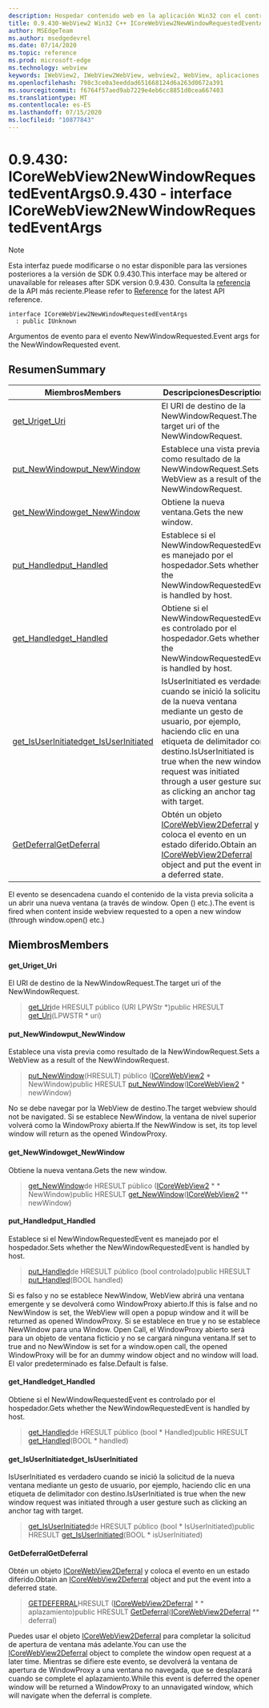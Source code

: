 ```yaml
---
description: Hospedar contenido web en la aplicación Win32 con el control Microsoft Edge WebView2
title: 0.9.430-WebView2 Win32 C++ ICoreWebView2NewWindowRequestedEventArgs
author: MSEdgeTeam
ms.author: msedgedevrel
ms.date: 07/14/2020
ms.topic: reference
ms.prod: microsoft-edge
ms.technology: webview
keywords: IWebView2, IWebView2WebView, webview2, WebView, aplicaciones Win32, Win32, Edge, ICoreWebView2, ICoreWebView2Host, control de explorador, HTML Edge
ms.openlocfilehash: 798c3ce0a3eeddad651668124d6a263d0672a391
ms.sourcegitcommit: f6764f57aed9ab7229e4eb6cc8851d0cea667403
ms.translationtype: MT
ms.contentlocale: es-ES
ms.lasthandoff: 07/15/2020
ms.locfileid: "10877843"
---
```

# <span data-ttu-id="70fd2-104">0.9.430: ICoreWebView2NewWindowRequestedEventArgs</span><span class="sxs-lookup"><span data-stu-id="70fd2-104">0.9.430 - interface ICoreWebView2NewWindowRequestedEventArgs</span></span> 

> [!NOTE]
> <span data-ttu-id="70fd2-105">Esta interfaz puede modificarse o no estar disponible para las versiones posteriores a la versión de SDK 0.9.430.</span><span class="sxs-lookup"><span data-stu-id="70fd2-105">This interface may be altered or unavailable for releases after SDK version 0.9.430.</span></span> <span data-ttu-id="70fd2-106">Consulta la [referencia](../../../webview2-api-reference.md) de la API más reciente.</span><span class="sxs-lookup"><span data-stu-id="70fd2-106">Please refer to [Reference](../../../webview2-api-reference.md) for the latest API reference.</span></span>

```
interface ICoreWebView2NewWindowRequestedEventArgs
  : public IUnknown
```

<span data-ttu-id="70fd2-107">Argumentos de evento para el evento NewWindowRequested.</span><span class="sxs-lookup"><span data-stu-id="70fd2-107">Event args for the NewWindowRequested event.</span></span>

## <span data-ttu-id="70fd2-108">Resumen</span><span class="sxs-lookup"><span data-stu-id="70fd2-108">Summary</span></span>

 <span data-ttu-id="70fd2-109">Miembros</span><span class="sxs-lookup"><span data-stu-id="70fd2-109">Members</span></span>                        | <span data-ttu-id="70fd2-110">Descripciones</span><span class="sxs-lookup"><span data-stu-id="70fd2-110">Descriptions</span></span>
--------------------------------|---------------------------------------------
[<span data-ttu-id="70fd2-111">get_Uri</span><span class="sxs-lookup"><span data-stu-id="70fd2-111">get_Uri</span></span>](#get_uri) | <span data-ttu-id="70fd2-112">El URI de destino de la NewWindowRequest.</span><span class="sxs-lookup"><span data-stu-id="70fd2-112">The target uri of the NewWindowRequest.</span></span>
[<span data-ttu-id="70fd2-113">put_NewWindow</span><span class="sxs-lookup"><span data-stu-id="70fd2-113">put_NewWindow</span></span>](#put_newwindow) | <span data-ttu-id="70fd2-114">Establece una vista previa como resultado de la NewWindowRequest.</span><span class="sxs-lookup"><span data-stu-id="70fd2-114">Sets a WebView as a result of the NewWindowRequest.</span></span>
[<span data-ttu-id="70fd2-115">get_NewWindow</span><span class="sxs-lookup"><span data-stu-id="70fd2-115">get_NewWindow</span></span>](#get_newwindow) | <span data-ttu-id="70fd2-116">Obtiene la nueva ventana.</span><span class="sxs-lookup"><span data-stu-id="70fd2-116">Gets the new window.</span></span>
[<span data-ttu-id="70fd2-117">put_Handled</span><span class="sxs-lookup"><span data-stu-id="70fd2-117">put_Handled</span></span>](#put_handled) | <span data-ttu-id="70fd2-118">Establece si el NewWindowRequestedEvent es manejado por el hospedador.</span><span class="sxs-lookup"><span data-stu-id="70fd2-118">Sets whether the NewWindowRequestedEvent is handled by host.</span></span>
[<span data-ttu-id="70fd2-119">get_Handled</span><span class="sxs-lookup"><span data-stu-id="70fd2-119">get_Handled</span></span>](#get_handled) | <span data-ttu-id="70fd2-120">Obtiene si el NewWindowRequestedEvent es controlado por el hospedador.</span><span class="sxs-lookup"><span data-stu-id="70fd2-120">Gets whether the NewWindowRequestedEvent is handled by host.</span></span>
[<span data-ttu-id="70fd2-121">get_IsUserInitiated</span><span class="sxs-lookup"><span data-stu-id="70fd2-121">get_IsUserInitiated</span></span>](#get_isuserinitiated) | <span data-ttu-id="70fd2-122">IsUserInitiated es verdadero cuando se inició la solicitud de la nueva ventana mediante un gesto de usuario, por ejemplo, haciendo clic en una etiqueta de delimitador con destino.</span><span class="sxs-lookup"><span data-stu-id="70fd2-122">IsUserInitiated is true when the new window request was initiated through a user gesture such as clicking an anchor tag with target.</span></span>
[<span data-ttu-id="70fd2-123">GetDeferral</span><span class="sxs-lookup"><span data-stu-id="70fd2-123">GetDeferral</span></span>](#getdeferral) | <span data-ttu-id="70fd2-124">Obtén un objeto [ICoreWebView2Deferral](ICoreWebView2Deferral.md) y coloca el evento en un estado diferido.</span><span class="sxs-lookup"><span data-stu-id="70fd2-124">Obtain an [ICoreWebView2Deferral](ICoreWebView2Deferral.md) object and put the event into a deferred state.</span></span>

<span data-ttu-id="70fd2-125">El evento se desencadena cuando el contenido de la vista previa solicita a un abrir una nueva ventana (a través de window. Open () etc.).</span><span class="sxs-lookup"><span data-stu-id="70fd2-125">The event is fired when content inside webview requested to a open a new window (through window.open() etc.)</span></span>

## <span data-ttu-id="70fd2-126">Miembros</span><span class="sxs-lookup"><span data-stu-id="70fd2-126">Members</span></span>

#### <span data-ttu-id="70fd2-127">get_Uri</span><span class="sxs-lookup"><span data-stu-id="70fd2-127">get_Uri</span></span> 

<span data-ttu-id="70fd2-128">El URI de destino de la NewWindowRequest.</span><span class="sxs-lookup"><span data-stu-id="70fd2-128">The target uri of the NewWindowRequest.</span></span>

> <span data-ttu-id="70fd2-129">[get_Uri](#get_uri)de HRESULT público (URI LPWStr \*)</span><span class="sxs-lookup"><span data-stu-id="70fd2-129">public HRESULT [get_Uri](#get_uri)(LPWSTR \* uri)</span></span>

#### <span data-ttu-id="70fd2-130">put_NewWindow</span><span class="sxs-lookup"><span data-stu-id="70fd2-130">put_NewWindow</span></span> 

<span data-ttu-id="70fd2-131">Establece una vista previa como resultado de la NewWindowRequest.</span><span class="sxs-lookup"><span data-stu-id="70fd2-131">Sets a WebView as a result of the NewWindowRequest.</span></span>

> <span data-ttu-id="70fd2-132">[put_NewWindow](#put_newwindow)(HRESULT) público ([ICoreWebView2](ICoreWebView2.md) \* NewWindow)</span><span class="sxs-lookup"><span data-stu-id="70fd2-132">public HRESULT [put_NewWindow](#put_newwindow)([ICoreWebView2](ICoreWebView2.md) \* newWindow)</span></span>

<span data-ttu-id="70fd2-133">No se debe navegar por la WebView de destino.</span><span class="sxs-lookup"><span data-stu-id="70fd2-133">The target webview should not be navigated.</span></span> <span data-ttu-id="70fd2-134">Si se establece NewWindow, la ventana de nivel superior volverá como la WindowProxy abierta.</span><span class="sxs-lookup"><span data-stu-id="70fd2-134">If the NewWindow is set, its top level window will return as the opened WindowProxy.</span></span>

#### <span data-ttu-id="70fd2-135">get_NewWindow</span><span class="sxs-lookup"><span data-stu-id="70fd2-135">get_NewWindow</span></span> 

<span data-ttu-id="70fd2-136">Obtiene la nueva ventana.</span><span class="sxs-lookup"><span data-stu-id="70fd2-136">Gets the new window.</span></span>

> <span data-ttu-id="70fd2-137">[get_NewWindow](#get_newwindow)de HRESULT público ([ICoreWebView2](ICoreWebView2.md) \* \* NewWindow)</span><span class="sxs-lookup"><span data-stu-id="70fd2-137">public HRESULT [get_NewWindow](#get_newwindow)([ICoreWebView2](ICoreWebView2.md) \*\* newWindow)</span></span>

#### <span data-ttu-id="70fd2-138">put_Handled</span><span class="sxs-lookup"><span data-stu-id="70fd2-138">put_Handled</span></span> 

<span data-ttu-id="70fd2-139">Establece si el NewWindowRequestedEvent es manejado por el hospedador.</span><span class="sxs-lookup"><span data-stu-id="70fd2-139">Sets whether the NewWindowRequestedEvent is handled by host.</span></span>

> <span data-ttu-id="70fd2-140">[put_Handled](#put_handled)de HRESULT público (bool controlado)</span><span class="sxs-lookup"><span data-stu-id="70fd2-140">public HRESULT [put_Handled](#put_handled)(BOOL handled)</span></span>

<span data-ttu-id="70fd2-141">Si es falso y no se establece NewWindow, WebView abrirá una ventana emergente y se devolverá como WindowProxy abierto.</span><span class="sxs-lookup"><span data-stu-id="70fd2-141">If this is false and no NewWindow is set, the WebView will open a popup window and it will be returned as opened WindowProxy.</span></span> <span data-ttu-id="70fd2-142">Si se establece en true y no se establece NewWindow para una Window. Open Call, el WindowProxy abierto será para un objeto de ventana ficticio y no se cargará ninguna ventana.</span><span class="sxs-lookup"><span data-stu-id="70fd2-142">If set to true and no NewWindow is set for a window.open call, the opened WindowProxy will be for an dummy window object and no window will load.</span></span> <span data-ttu-id="70fd2-143">El valor predeterminado es false.</span><span class="sxs-lookup"><span data-stu-id="70fd2-143">Default is false.</span></span>

#### <span data-ttu-id="70fd2-144">get_Handled</span><span class="sxs-lookup"><span data-stu-id="70fd2-144">get_Handled</span></span> 

<span data-ttu-id="70fd2-145">Obtiene si el NewWindowRequestedEvent es controlado por el hospedador.</span><span class="sxs-lookup"><span data-stu-id="70fd2-145">Gets whether the NewWindowRequestedEvent is handled by host.</span></span>

> <span data-ttu-id="70fd2-146">[get_Handled](#get_handled)de HRESULT público (bool \* Handled)</span><span class="sxs-lookup"><span data-stu-id="70fd2-146">public HRESULT [get_Handled](#get_handled)(BOOL \* handled)</span></span>

#### <span data-ttu-id="70fd2-147">get_IsUserInitiated</span><span class="sxs-lookup"><span data-stu-id="70fd2-147">get_IsUserInitiated</span></span> 

<span data-ttu-id="70fd2-148">IsUserInitiated es verdadero cuando se inició la solicitud de la nueva ventana mediante un gesto de usuario, por ejemplo, haciendo clic en una etiqueta de delimitador con destino.</span><span class="sxs-lookup"><span data-stu-id="70fd2-148">IsUserInitiated is true when the new window request was initiated through a user gesture such as clicking an anchor tag with target.</span></span>

> <span data-ttu-id="70fd2-149">[get_IsUserInitiated](#get_isuserinitiated)de HRESULT público (bool \* IsUserInitiated)</span><span class="sxs-lookup"><span data-stu-id="70fd2-149">public HRESULT [get_IsUserInitiated](#get_isuserinitiated)(BOOL \* isUserInitiated)</span></span>

#### <span data-ttu-id="70fd2-150">GetDeferral</span><span class="sxs-lookup"><span data-stu-id="70fd2-150">GetDeferral</span></span> 

<span data-ttu-id="70fd2-151">Obtén un objeto [ICoreWebView2Deferral](ICoreWebView2Deferral.md) y coloca el evento en un estado diferido.</span><span class="sxs-lookup"><span data-stu-id="70fd2-151">Obtain an [ICoreWebView2Deferral](ICoreWebView2Deferral.md) object and put the event into a deferred state.</span></span>

> <span data-ttu-id="70fd2-152">[GETDEFERRAL](#getdeferral)HRESULT ([ICoreWebView2Deferral](ICoreWebView2Deferral.md) \* \* aplazamiento)</span><span class="sxs-lookup"><span data-stu-id="70fd2-152">public HRESULT [GetDeferral](#getdeferral)([ICoreWebView2Deferral](ICoreWebView2Deferral.md) \*\* deferral)</span></span>

<span data-ttu-id="70fd2-153">Puedes usar el objeto [ICoreWebView2Deferral](ICoreWebView2Deferral.md) para completar la solicitud de apertura de ventana más adelante.</span><span class="sxs-lookup"><span data-stu-id="70fd2-153">You can use the [ICoreWebView2Deferral](ICoreWebView2Deferral.md) object to complete the window open request at a later time.</span></span> <span data-ttu-id="70fd2-154">Mientras se difiere este evento, se devolverá la ventana de apertura de WindowProxy a una ventana no navegada, que se desplazará cuando se complete el aplazamiento.</span><span class="sxs-lookup"><span data-stu-id="70fd2-154">While this event is deferred the opener window will be returned a WindowProxy to an unnavigated window, which will navigate when the deferral is complete.</span></span>

